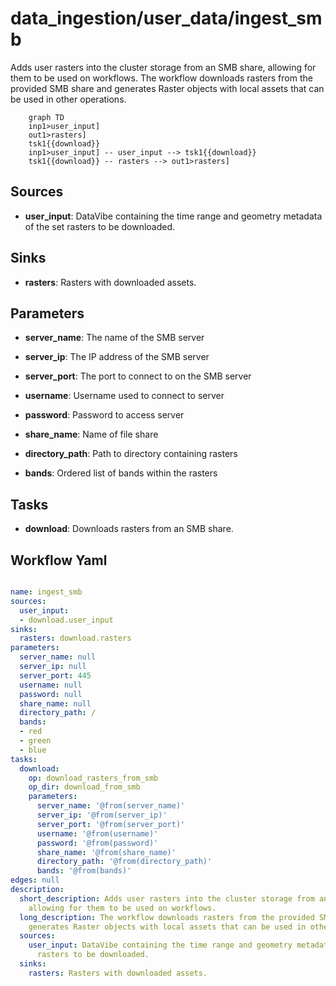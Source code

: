 # data_ingestion/user_data/ingest_smb

Adds user rasters into the cluster storage from an SMB share, allowing for them to be used on workflows. The workflow downloads rasters from the provided SMB share and generates Raster objects with local assets that can be used in other operations.

```{mermaid}
    graph TD
    inp1>user_input]
    out1>rasters]
    tsk1{{download}}
    inp1>user_input] -- user_input --> tsk1{{download}}
    tsk1{{download}} -- rasters --> out1>rasters]
```

## Sources

- **user_input**: DataVibe containing the time range and geometry metadata of the set rasters to be downloaded.

## Sinks

- **rasters**: Rasters with downloaded assets.

## Parameters

- **server_name**: The name of the SMB server

- **server_ip**: The IP address of the SMB server

- **server_port**: The port to connect to on the SMB server

- **username**: Username used to connect to server

- **password**: Password to access server

- **share_name**: Name of file share

- **directory_path**: Path to directory containing rasters

- **bands**: Ordered list of bands within the rasters

## Tasks

- **download**: Downloads rasters from an SMB share.

## Workflow Yaml

```yaml

name: ingest_smb
sources:
  user_input:
  - download.user_input
sinks:
  rasters: download.rasters
parameters:
  server_name: null
  server_ip: null
  server_port: 445
  username: null
  password: null
  share_name: null
  directory_path: /
  bands:
  - red
  - green
  - blue
tasks:
  download:
    op: download_rasters_from_smb
    op_dir: download_from_smb
    parameters:
      server_name: '@from(server_name)'
      server_ip: '@from(server_ip)'
      server_port: '@from(server_port)'
      username: '@from(username)'
      password: '@from(password)'
      share_name: '@from(share_name)'
      directory_path: '@from(directory_path)'
      bands: '@from(bands)'
edges: null
description:
  short_description: Adds user rasters into the cluster storage from an SMB share,
    allowing for them to be used on workflows.
  long_description: The workflow downloads rasters from the provided SMB share and
    generates Raster objects with local assets that can be used in other operations.
  sources:
    user_input: DataVibe containing the time range and geometry metadata of the set
      rasters to be downloaded.
  sinks:
    rasters: Rasters with downloaded assets.


```